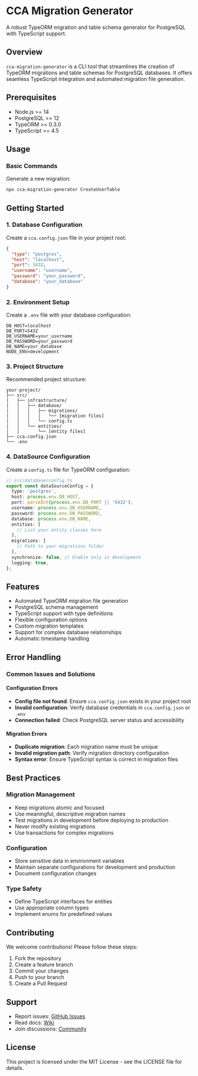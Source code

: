 # CCA Migration Generator

A robust TypeORM migration and table schema generator for PostgreSQL with TypeScript support.

## Overview

`cca-migration-generator` is a CLI tool that streamlines the creation of TypeORM migrations and table schemas for PostgreSQL databases. It offers seamless TypeScript integration and automated migration file generation.

## Prerequisites

- Node.js >= 14
- PostgreSQL >= 12
- TypeORM >= 0.3.0
- TypeScript >= 4.5

## Usage

### Basic Commands

Generate a new migration:

```bash
npx cca-migration-generator CreateUserTable
```

## Getting Started

### 1. Database Configuration

Create a `cca.config.json` file in your project root:

```json
{
  "type": "postgres",
  "host": "localhost",
  "port": 5432,
  "username": "username",
  "password": "your_password",
  "database": "your_database"
}
```

### 2. Environment Setup

Create a `.env` file with your database configuration:

```env
DB_HOST=localhost
DB_PORT=5432
DB_USERNAME=your_username
DB_PASSWORD=your_password
DB_NAME=your_database
NODE_ENV=development
```

### 3. Project Structure

Recommended project structure:

```
your-project/
├── src/
|   ├── infrastructure/
|   │   ├── database/
|   │   │   ├── migrations/
|   │   │   │   └── [migration files]
|   │   │   └── config.ts
|   │   └── entities/
|   │       └── [entity files]
├── cca.config.json
└── .env
```

### 4. DataSource Configuration

Create a `config.ts` file for TypeORM configuration:

```typescript
// src/database/config.ts
export const dataSourceConfig = {
  type: 'postgres',
  host: process.env.DB_HOST,
  port: parseInt(process.env.DB_PORT || '5432'),
  username: process.env.DB_USERNAME,
  password: process.env.DB_PASSWORD,
  database: process.env.DB_NAME,
  entities: [
    // List your entity classes here
  ],
  migrations: [
    // Path to your migrations folder
  ],
  synchronize: false, // Enable only in development
  logging: true,
};
```

## Features

- Automated TypeORM migration file generation
- PostgreSQL schema management
- TypeScript support with type definitions
- Flexible configuration options
- Custom migration templates
- Support for complex database relationships
- Automatic timestamp handling

## Error Handling

### Common Issues and Solutions

#### Configuration Errors
- **Config file not found**: Ensure `cca.config.json` exists in your project root
- **Invalid configuration**: Verify database credentials in `cca.config.json` or `.env`
- **Connection failed**: Check PostgreSQL server status and accessibility

#### Migration Errors
- **Duplicate migration**: Each migration name must be unique
- **Invalid migration path**: Verify migration directory configuration
- **Syntax error**: Ensure TypeScript syntax is correct in migration files

## Best Practices

### Migration Management
- Keep migrations atomic and focused
- Use meaningful, descriptive migration names
- Test migrations in development before deploying to production
- Never modify existing migrations
- Use transactions for complex migrations

### Configuration
- Store sensitive data in environment variables
- Maintain separate configurations for development and production
- Document configuration changes

### Type Safety
- Define TypeScript interfaces for entities
- Use appropriate column types
- Implement enums for predefined values

## Contributing

We welcome contributions! Please follow these steps:

1. Fork the repository
2. Create a feature branch
3. Commit your changes
4. Push to your branch
5. Create a Pull Request

## Support

- Report issues: [GitHub Issues](https://github.com/MindaugasBaltrunas/cca-migration-generator/issues)
- Read docs: [Wiki](https://github.com/MindaugasBaltrunas/cca-migration-generator/wiki)
- Join discussions: [Community](https://github.com/MindaugasBaltrunas/cca-migration-generator/discussions)

## License

This project is licensed under the MIT License - see the LICENSE file for details.